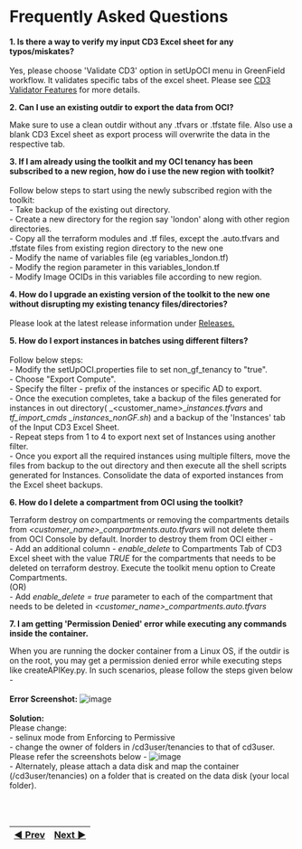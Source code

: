 # Frequently Asked Questions
 
**1. Is there a way to verify my input CD3 Excel sheet for any typos/miskates?**
<br>   
 	   Yes, please choose 'Validate CD3' option in setUpOCI menu in GreenField workflow. It validates specific tabs of the excel sheet. Please see
 	   [CD3 Validator Features](/cd3_automation_toolkit/documentation/user_guide/learn_more/SupportForCD3Validator.md#support-for-cd3-validator) for more          details.

**2. Can I use an existing outdir to export the data from OCI?**
<br> 

   Make sure to use a clean outdir without any .tfvars or .tfstate file. Also use a blank CD3 Excel sheet as export process will overwrite the data in the    respective tab.

**3. If I am already using the toolkit and my OCI tenancy has been subscribed to a new region, how do i use the new region with toolkit?**
<br>  
Follow below steps to start using the newly subscribed region with the toolkit:
<br>           - Take backup of the existing out directory.
<br>           - Create a new directory for the region say 'london' along with other region directories.
<br>           - Copy all the terraform modules and .tf files, except the .auto.tfvars and .tfstate files from existing region directory to the new one
<br>           - Modify the name of variables file (eg variables_london.tf)
<br>           - Modify the region parameter in this variables_london.tf
<br>           - Modify Image OCIDs in this variables file according to new region.


**4. How do I upgrade an existing version of the toolkit to the new one without disrupting my existing tenancy files/directories?**
<br>  
Please look at the latest release information under <a href = https://github.com/oracle-devrel/cd3-automation-toolkit/releases>Releases. </a>

**5. How do I export instances in batches using different filters?**
<br>  
Follow below steps:
<br>          - Modify the setUpOCI.properties file to set non_gf_tenancy to "true".
<br>          - Choose "Export Compute".
<br>          - Specify the filter - prefix of the instances or specific AD to export.
<br>          - Once the execution completes, take a backup of the files generated for instances in out directory( _<customer\_name>\__instances.tfvars_ and _tf\_import\_cmds \_instances\_nonGF.sh_) and a backup of the 'Instances' tab of the Input CD3 Excel Sheet.
<br>          - Repeat steps from 1 to 4 to export next set of Instances using another filter.
<br>          - Once you export all the required instances using multiple filters, move the files from backup to the out directory and then execute all the shell scripts generated for Instances. Consolidate the data of exported instances from the Excel sheet backups.



**6. How do I delete a compartment from OCI using the toolkit?**
<br>

Terraform destroy on compartments or removing the compartments details from _<customer\_name>\_compartments.auto.tfvars_ will not delete them from OCI Console by default. Inorder to destroy them from OCI either - 
<br>           - Add an additional column - _enable\_delete_ to Compartments Tab of CD3 Excel sheet with the value _TRUE_ for the compartments that needs to be deleted on terraform destroy. Execute the toolkit menu option to Create Compartments.</li>
  <br>(OR)
<br>           - Add _enable\_delete = true_ parameter to each of the compartment that needs to be deleted in _<customer\_name>\_compartments.auto.tfvars_
 

**7. I am getting 'Permission Denied' error while executing any commands inside the container.**
<br> 

When you are running the docker container from a Linux OS, if the outdir is on the root, you may get a permission denied error while executing steps like createAPIKey.py. In such scenarios, please follow the steps given below -
<br><br>**Error Screenshot:**
![image](https://user-images.githubusercontent.com/103508105/215454472-2367c5d5-2dce-4248-a7fd-c57f1104267e.png)
<br><br>**Solution:**
<br>Please change:
<br>           - selinux mode from Enforcing to Permissive
<br>           - change the owner of folders in /cd3user/tenancies to that of cd3user. 
Please refer the screenshots below -
![image](https://user-images.githubusercontent.com/103508105/215455637-4bcaac18-269d-4029-b273-2214b719563f.png)
<br>           - Alternately, please attach a data disk and map the container (/cd3user/tenancies) on a folder that is created on the data disk (your local folder).

<br><br>
<div align='center'>

| <a href="/cd3_automation_toolkit/documentation/user_guide/KnownBehaviour.md">:arrow_backward: Prev</a> | <a href="/README.md#table-of-contents-bookmark">Next :arrow_forward:</a> |
| :---- | -------: |

